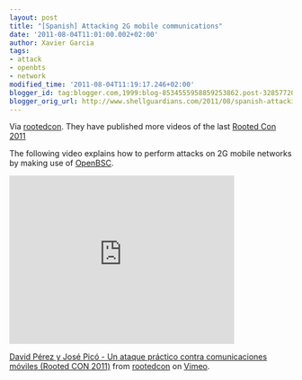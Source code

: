 ```yaml
---
layout: post
title: "[Spanish] Attacking 2G mobile communications"
date: '2011-08-04T11:01:00.002+02:00'
author: Xavier Garcia
tags:
- attack
- openbts
- network
modified_time: '2011-08-04T11:19:17.246+02:00'
blogger_id: tag:blogger.com,1999:blog-8534555958859253862.post-3285772085968451651
blogger_orig_url: http://www.shellguardians.com/2011/08/spanish-attacking-2g-mobile.html
---
```

Via [rootedcon](http://www.rootedcon.es/blog/2011/08/nuevos-videos-de-rooted-con-2011-subidos.html). They have published more videos of the last [Rooted Con 2011](http://www.rootedcon.es/)

The following video explains how to perform attacks on 2G mobile networks by making use of [OpenBSC](http://openbsc.osmocom.org/trac/).

<iframe frameborder="0" height="300" src="http://player.vimeo.com/video/27258284?title=0&amp;byline=0&amp;portrait=0" width="400"></iframe>

[David Pérez y José Picó - Un ataque práctico contra comunicaciones móviles (Rooted CON 2011)](http://vimeo.com/27258284) from [rootedcon](http://vimeo.com/rootedcon) on [Vimeo](http://vimeo.com/).
